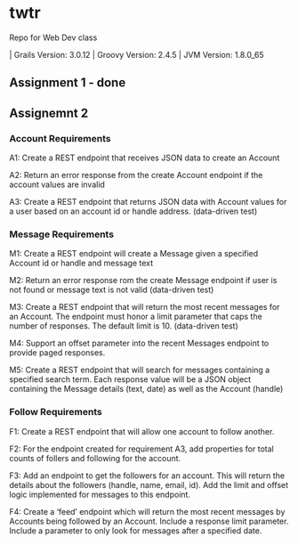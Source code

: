 # twtr
Repo for Web Dev class

| Grails Version: 3.0.12
| Groovy Version: 2.4.5
| JVM Version: 1.8.0_65

## Assignment 1 - done

## Assignemnt 2 
### Account Requirements

A1: Create a REST endpoint that receives JSON data to create an Account

A2: Return an error response from the create Account endpoint if the account values are invalid

A3: Create a REST endpoint that returns JSON data with Account values for a user based on an account id or handle address. (data-driven test)

### Message Requirements

M1: Create a REST endpoint will create a Message given a specified Account id or handle and message text

M2: Return an error response rom the create Message endpoint if user is not found or message text is not valid (data-driven test)

M3: Create a REST endpoint that will return the most recent messages for an Account. The endpoint must honor a limit parameter that caps the number of responses. The default limit is 10. (data-driven test)

M4: Support an offset parameter into the recent Messages endpoint to provide paged responses.

M5: Create a REST endpoint that will search for messages containing a specified search term. Each response value will be a JSON object containing the Message details (text, date) as well as the Account (handle)

### Follow Requirements
F1: Create a REST endpoint that will allow one account to follow another.

F2: For the endpoint created for requirement A3, add properties for total counts of follers and following for the account.

F3: Add an endpoint to get the followers for an account. This will return the details about the followers (handle, name, email, id). Add the limit and offset logic implemented for messages to this endpoint.

F4: Create a ‘feed’ endpoint which will return the most recent messages by Accounts being followed by an Account. Include a response limit parameter. Include a parameter to only look for messages after a specified date.
